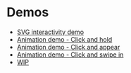 <h1>Demos</h1>
<ul>
  <li>
  <a href="http://kwolfe-personal.github.io/demo/index.html" target="_blank" >SVG interactivity demo</a>
  </li>
  <li>
  <a href="http://kwolfe-personal.github.io/demo/ClickAndHold.html" target="_blank" >Animation demo - Click and hold</a>
  </li>
  <li>
  <a href="http://kwolfe-personal.github.io/demo/ClickAndAppear.html" target="_blank" >Animation demo - Click and appear</a>
  </li>
  <li>
  <a href="http://kwolfe-personal.github.io/demo/ClickAndSwipeIn.html" target="_blank" >Animation demo - Click and swipe in</a>
  </li>
    <li>
  <a href="http://kwolfe-personal.github.io/demo/interactCustom.html" target="_blank" >WIP</a>
  </li>
  </ul>
